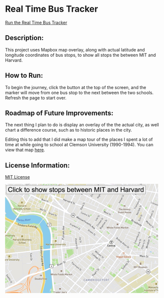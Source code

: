 # Real Time Bus Tracker

<a class="dropdown-item" href="https://amandapadgett.github.io/MapAnimation/">Run the Real Time Bus Tracker</a>

## Description:

This project uses Mapbox map overlay, along with actual latitude and longitude coordinates of bus stops, to show all stops the between MIT and Harvard.

## How to Run:

To begin the journey, click the button at the top of the screen, and the marker will move from one bus stop to the next between the two schools. Refresh the page to start over.

## Roadmap of Future Improvements:

The next thing I plan to do is display an overlay of the the actual city, as well chart a difference course, such as to historic places in the city.

Editing this to add that I did make a map tour of the places I spent a lot of time at while going to school at Clemson University (1990-1994). You can view that map <a href="https://amandapadgett.github.io/ClemsonUnivWalk/">here</a>.

## License Information:

<a href="https://github.com/amandapadgett/MapAnimation/blob/main/LICENSE">MIT License</a>

<img src="https://github.com/amandapadgett/MapAnimation/blob/main/Bus_Stops_MITandHarvard.png" width="500" height="auto" />
